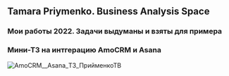## Tamara Priymenko. Business Analysis Space
### Мои работы 2022. Задачи выдуманы и взяты для примера

### Мини-ТЗ на интгерацию AmoCRM и Asana


![AmoCRM__Asana_ТЗ_ПрийменкоТВ](https://user-images.githubusercontent.com/46677884/197206718-b39ae86d-b757-4d8c-b17f-69dfb43f7d61.jpg)
